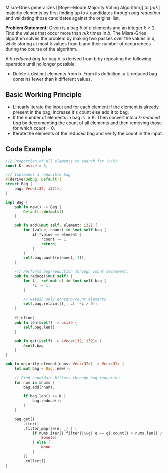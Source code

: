 Misra-Gries generalizes [[Boyer-Moore Majority Voting Algorithm]] to $\lfloor n / k\rfloor$ majority elements by first finding up to $k$ candidates through _bag reduction_ and validating those candidates against the original list.

**Problem Statement:** Given is a bag $b$ of $n$ elements and an integer $k ≥ 2$. Find the values that occur more than $n / k$ times in $b$. The Misra-Gries algorithm solves the problem by making two passes over the values in b, while storing at most k values from b and their number of occurrences during the course of the algorithm.

A _k-reduced bag_ for bag b is derived from b by repeating the following operation until no longer possible:
- Delete k distinct elements from b. From its definition, a k-reduced bag contains fewer than k different values.

## Basic Working Principle
- Linearly iterate the input and for each element if the element is already present in the bag, increase it's count else add it to bag.
- If the number of elements in bag is $\geq K$. Then convert into a _k-reduced bag_ by decrementing the count of all elements and then removing those for which $count = 0$.
- Iterate the elements of the reduced bag and verify the count in the input.

## Code Example
```rust
/// Proportion of all elements to search for (n/K)
const K: usize = 3;

/// Implement a reducible bag
#[derive(Debug, Default)]
struct Bag {
    bag: Vec<(i32, i32)>,
}

impl Bag {
    pub fn new() -> Bag {
        Default::default()
    }

    pub fn add(&mut self, element: i32) {
        for (value, count) in &mut self.bag {
            if *value == element {
                *count += 1;
                return;
            }
        }
        self.bag.push((element, 1));
    }

    /// Performs bag-reduction through count decrement.
    pub fn reduce(&mut self) {
        for (_, ref mut c) in &mut self.bag {
            *c -= 1;
        }

        // Retain only nonzero-count elements
        self.bag.retain(|(_, c)| *c > 0);
    }

    #[inline]
    pub fn len(&self) -> usize {
        self.bag.len()
    }

    pub fn get(&self) -> &Vec<(i32, i32)> {
        &self.bag
    }
}

pub fn majority_element(nums: Vec<i32>) -> Vec<i32> {
    let mut bag = Bag::new();
    
    // Find candidate hitters through bag-reduction
    for num in &nums {
        bag.add(*num);

        if bag.len() >= K {
            bag.reduce();
        }
    }

    bag.get()
        .iter()
        .filter_map(|&(e, _) | {
            if nums.iter().filter(|&&g| e == g).count() > nums.len() / K {
                Some(e)
            } else {
                None
            }
        })
        .collect()
}
```